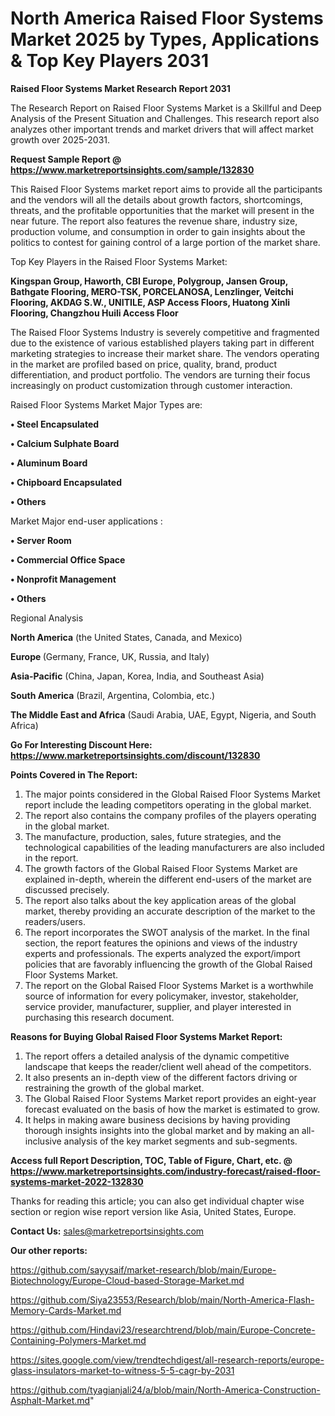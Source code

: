 # North America Raised Floor Systems Market 2025 by Types, Applications & Top Key Players 2031

<strong>Raised Floor Systems Market Research Report 2031</strong>

The Research Report on Raised Floor Systems Market is a Skillful and Deep Analysis of the Present Situation and Challenges. This research report also analyzes other important trends and market drivers that will affect market growth over 2025-2031.

<strong>Request Sample Report @ <a href=https://www.marketreportsinsights.com/sample/132830>https://www.marketreportsinsights.com/sample/132830</a></strong>

This Raised Floor Systems market report aims to provide all the participants and the vendors will all the details about growth factors, shortcomings, threats, and the profitable opportunities that the market will present in the near future. The report also features the revenue share, industry size, production volume, and consumption in order to gain insights about the politics to contest for gaining control of a large portion of the market share.

Top Key Players in the Raised Floor Systems Market:

<strong>Kingspan Group, Haworth, CBI Europe, Polygroup, Jansen Group, Bathgate Flooring, MERO-TSK, PORCELANOSA, Lenzlinger, Veitchi Flooring, AKDAG S.W., UNITILE, ASP Access Floors, Huatong Xinli Flooring, Changzhou Huili Access Floor</strong>

The Raised Floor Systems Industry is severely competitive and fragmented due to the existence of various established players taking part in different marketing strategies to increase their market share. The vendors operating in the market are profiled based on price, quality, brand, product differentiation, and product portfolio. The vendors are turning their focus increasingly on product customization through customer interaction.

Raised Floor Systems Market Major Types are:

<strong>• Steel Encapsulated

• Calcium Sulphate Board

• Aluminum Board

• Chipboard Encapsulated

• Others</strong>

Market Major end-user applications :

<strong>• Server Room

• Commercial Office Space

• Nonprofit Management

• Others</strong>

Regional Analysis

</u><strong><b>North America</b></strong> (the United States, Canada, and Mexico)

<strong><b>Europe </b></strong>(Germany, France, UK, Russia, and Italy)

<strong><b>Asia-Pacific</b></strong> (China, Japan, Korea, India, and Southeast Asia)

<strong><b>South America</b></strong> (Brazil, Argentina, Colombia, etc.)

<strong><b>The Middle East and Africa</b></strong> (Saudi Arabia, UAE, Egypt, Nigeria, and South Africa)

<strong>Go For Interesting Discount Here: <a href=https://www.marketreportsinsights.com/discount/132830>https://www.marketreportsinsights.com/discount/132830</a></strong>

<strong>Points Covered in The Report:</strong>
<ol>
  <li>The major points considered in the Global Raised Floor Systems Market report include the leading competitors operating in the global market.</li>
  <li>The report also contains the company profiles of the players operating in the global market.</li>
  <li>The manufacture, production, sales, future strategies, and the technological capabilities of the leading manufacturers are also included in the report.</li>
  <li>The growth factors of the Global Raised Floor Systems Market are explained in-depth, wherein the different end-users of the market are discussed precisely.</li>
  <li>The report also talks about the key application areas of the global market, thereby providing an accurate description of the market to the readers/users.</li>
  <li>The report incorporates the SWOT analysis of the market. In the final section, the report features the opinions and views of the industry experts and professionals. The experts analyzed the export/import policies that are favorably influencing the growth of the Global Raised Floor Systems Market.</li>
  <li>The report on the Global Raised Floor Systems Market is a worthwhile source of information for every policymaker, investor, stakeholder, service provider, manufacturer, supplier, and player interested in purchasing this research document.</li>
</ol>
<strong>Reasons for Buying Global Raised Floor Systems Market Report:</strong>

<ol>
  <li>The report offers a detailed analysis of the dynamic competitive landscape that keeps the reader/client well ahead of the competitors.</li>
  <li>It also presents an in-depth view of the different factors driving or restraining the growth of the global market.</li>
  <li>The Global Raised Floor Systems Market report provides an eight-year forecast evaluated on the basis of how the market is estimated to grow.</li>
  <li>It helps in making aware business decisions by having providing thorough insights insights into the global market and by making an all-inclusive analysis of the key market segments and sub-segments.</li>
</ol>
<strong>Access full Report Description, TOC, Table of Figure, Chart, etc. @ <a href=https://www.marketreportsinsights.com/industry-forecast/raised-floor-systems-market-2022-132830>https://www.marketreportsinsights.com/industry-forecast/raised-floor-systems-market-2022-132830</a></strong>


Thanks for reading this article; you can also get individual chapter wise section or region wise report version like Asia, United States, Europe.

<strong>Contact Us:</strong>
sales@marketreportsinsights.com

<strong>Our other reports:</strong>

<a href=https://github.com/sayysaif/market-research/blob/main/Europe-Biotechnology/Europe-Cloud-based-Storage-Market.md>https://github.com/sayysaif/market-research/blob/main/Europe-Biotechnology/Europe-Cloud-based-Storage-Market.md</a>

<a href=https://github.com/Siya23553/Research/blob/main/North-America-Flash-Memory-Cards-Market.md>https://github.com/Siya23553/Research/blob/main/North-America-Flash-Memory-Cards-Market.md</a>

<a href=https://github.com/Hindavi23/researchtrend/blob/main/Europe-Concrete-Containing-Polymers-Market.md>https://github.com/Hindavi23/researchtrend/blob/main/Europe-Concrete-Containing-Polymers-Market.md</a>

<a href=https://sites.google.com/view/trendtechdigest/all-research-reports/europe-glass-insulators-market-to-witness-5-5-cagr-by-2031>https://sites.google.com/view/trendtechdigest/all-research-reports/europe-glass-insulators-market-to-witness-5-5-cagr-by-2031</a>

<a href=https://github.com/tyagianjali24/a/blob/main/North-America-Construction-Asphalt-Market.md>https://github.com/tyagianjali24/a/blob/main/North-America-Construction-Asphalt-Market.md</a>"
